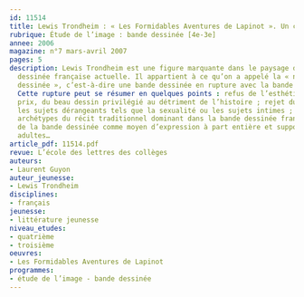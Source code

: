 ```yaml
---
id: 11514
title: Lewis Trondheim : « Les Formidables Aventures de Lapinot ». Un comique lucide
rubrique: Étude de l’image : bande dessinée [4e-3e]
annee: 2006
magazine: n°7 mars-avril 2007
pages: 5
description: Lewis Trondheim est une figure marquante dans le paysage de la bande
  dessinée française actuelle. Il appartient à ce qu’on a appelé la « nouvelle bande
  dessinée », c’est-à-dire une bande dessinée en rupture avec la bande dessinée traditionnelle.
  Cette rupture peut se résumer en quelques points : refus de l’esthétique à tout
  prix, du beau dessin privilégié au détriment de l’histoire ; rejet du bon ton excluant
  les sujets dérangeants tels que la sexualité ou les sujets intimes ; abandon des
  archétypes du récit traditionnel dominant dans la bande dessinée francobelge ; choix
  de la bande dessinée comme moyen d’expression à part entière et support de thèmes
  adultes…
article_pdf: 11514.pdf
revue: L’école des lettres des collèges
auteurs:
- Laurent Guyon
auteur_jeunesse:
- Lewis Trondheim
disciplines:
- français
jeunesse:
- littérature jeunesse
niveau_etudes:
- quatrième
- troisième
oeuvres:
- Les Formidables Aventures de Lapinot
programmes:
- étude de l’image - bande dessinée
---
```

